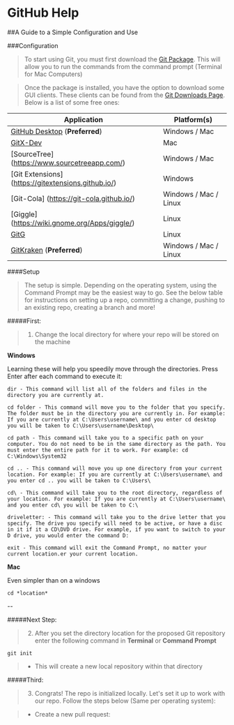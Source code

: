 GitHub Help
===========

##A Guide to a Simple Configuration and Use

###Configuration
> To start using Git, you must first download the [Git Package](https://git-scm.com/download). This will allow you to run the commands from the command prompt (Terminal for Mac Computers)

> Once the package is installed, you have the option to download some GUI clients. These clients can be found from the [Git Downloads Page](https://git-scm.com/downloads/guis). Below is a list of some free ones:

|Application	|	Platform(s)	|
|---|---|
|[GitHub Desktop](https://desktop.github.com/) (**Preferred**)|Windows / Mac |
|[GitX-Dev](https://rowanj.github.io/gitx/) | Mac |
|[SourceTree] (https://www.sourcetreeapp.com/) | Windows / Mac | 
|[Git Extensions] (https://gitextensions.github.io/) | Windows |
|[Git-Cola] (https://git-cola.github.io/) | Windows / Mac / Linux |
|[Giggle] (https://wiki.gnome.org/Apps/giggle/)| Linux |
|[GitG](https://wiki.gnome.org/Apps/Gitg/) | Linux|
|[GitKraken](https://www.gitkraken.com/)  (**Preferred**)| Windows / Mac / Linux

####Setup
>The setup is simple. Depending on the operating system, using the Command Prompt may be the easiest way to go. See the below table for instructions on setting up a repo, committing a change, pushing to an existing repo, creating a branch and more!

#####First:
>1) Change the local directory for where your repo will be stored on the machine

**Windows**

Learning these will help you speedily move through the directories. Press Enter after each command to execute it:

	dir - This command will list all of the folders and files in the directory you are currently at.
>

	cd folder - This command will move you to the folder that you specify. The folder must be in the directory you are currently in. For example: If you are currently at C:\Users\username\ and you enter cd desktop you will be taken to C:\Users\username\Desktop\
>

	cd path - This command will take you to a specific path on your computer. You do not need to be in the same directory as the path. You must enter the entire path for it to work. For example: cd C:\Windows\System32
>	

	cd .. - This command will move you up one directory from your current location. For example: If you are currently at C:\Users\username\ and you enter cd .. you will be taken to C:\Users\
>	

	cd\ - This command will take you to the root directory, regardless of your location. For example: If you are currently at C:\Users\username\ and you enter cd\ you will be taken to C:\
>

	driveletter: - This command will take you to the drive letter that you specify. The drive you specify will need to be active, or have a disc in it if it a CD\DVD drive. For example, if you want to switch to your D drive, you would enter the command D:
>

	exit - This command will exit the Command Prompt, no matter your current location.er your current location.
	
**Mac**

Even simpler than on a windows

	cd *location*

--

#####Next Step:
>2) After you set the directory location for the proposed Git repository enter the following command in **Terminal** or **Command Prompt**

	git init
	
>- This will create a new local repository within that directory


#####Third:
>3) Congrats! The repo is initialized locally. Let's set it up to work with our repo. Follow the steps below (Same per operating system):

>- Create a new pull request:

	










